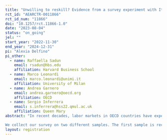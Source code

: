 ```yaml
---
title: "Unwilling to reskill? Evidence from a survey experiment with Italian jobseekers "
rct_id: "AEARCTR-0011866"
rct_id_num: "11866"
doi: "10.1257/rct.11866-1.0"
date: "2023-08-04"
status: "on_going"
jel: ""
start_year: "2022-11-30"
end_year: "2024-12-31"
pi: "Alexia Delfino"
pi_other:
  - name: Raffaella Sadun
    email: rsadun@hbs.edu
    affiliation: Harvard Business School
  - name: Marco Leonardi
    email: marco.leonardi@unimi.it
    affiliation: University of Milan
  - name: Andrea Garnero
    email: andrea.garnero@oecd.org
    affiliation: OECD
  - name: Sergio Inferrera
    email: s.inferrera@hss22.qmul.ac.uk
    affiliation: Queen Mary
abstract: "In recent decades, labor markets in OECD countries have experienced profound changes driven by digitalization, globalization and demographic shifts. Despite the widespread acknowledgment that training plays a vital role in supporting workers through these transformations, we have limited knowledge on the demand for training and reskilling among jobseekers. This project gathers new survey data and runs a discrete choice experiment to quantify the demand for training and reskilling among Italian jobseekers. Through simulations, we will also compare the effect of alternative policies on participation  in training and reskilling. By identifying and understanding the barriers faced by our participants, we aim to propose effective measures tailored to their needs and to provide valuable insights into the design of policies that can foster the successful reallocation of workers into high-growth sectors.
We collect our survey on two different samples. The first sample is recruited through a survey company, which sent out our invitation to their registered users in order to have a sample representative of Italian unemployed. The second sample consists of jobseekers registered to job-centres in the metropolitan city of Milan."
layout: registration
---
```



